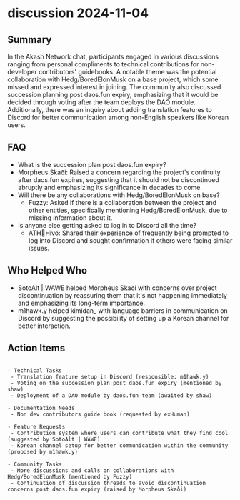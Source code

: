 # discussion 2024-11-04

## Summary

In the Akash Network chat, participants engaged in various discussions ranging from personal compliments to technical
contributions for non-developer contributors' guidebooks. A notable theme was the potential collaboration with
Hedg/BoredElonMusk on a base project, which some missed and expressed interest in joining. The community also discussed
succession planning post daos.fun expiry, emphasizing that it would be decided through voting after the team deploys the
DAO module. Additionally, there was an inquiry about adding translation features to Discord for better communication
among non-English speakers like Korean users.

## FAQ

- What is the succession plan post daos.fun expiry?
- Morpheus Skaði: Raised a concern regarding the project's continuity after daos.fun expires, suggesting that it should
  not be discontinued abruptly and emphasizing its significance in decades to come.
- Will there be any collaborations with Hedg/BoredElonMusk on base?
    - Fuzzy: Asked if there is a collaboration between the project and other entities, specifically mentioning
      Hedg/BoredElonMusk, due to missing information about it.
- Is anyone else getting asked to log in to Discord all the time?
    - ATH🥭Hivo: Shared their experience of frequently being prompted to log into Discord and sought confirmation if
      others were facing similar issues.

## Who Helped Who

- SotoAlt | WAWE helped Morpheus Skaði with concerns over project discontinuation by reassuring them that it's not
  happening immediately and emphasizing its long-term importance.
- m1hawk.y helped kimidan\_ with language barriers in communication on Discord by suggesting the possibility of setting
  up a Korean channel for better interaction.

## Action Items

```

- Technical Tasks
 - Translation feature setup in Discord (responsible: m1hawk.y)
 - Voting on the succession plan post daos.fun expiry (mentioned by shaw)
 - Deployment of a DAO module by daos.fun team (awaited by shaw)

- Documentation Needs
 - Non dev contributors guide book (requested by exHuman)

- Feature Requests
 - Contribution system where users can contribute what they find cool (suggested by SotoAlt | WAWE)
 - Korean channel setup for better communication within the community (proposed by m1hawk.y)

- Community Tasks
 - More discussions and calls on collaborations with Hedg/BoredElonMusk (mentioned by Fuzzy)
 - Continuation of discussion threads to avoid discontinuation concerns post daos.fun expiry (raised by Morpheus Skaði)
```

